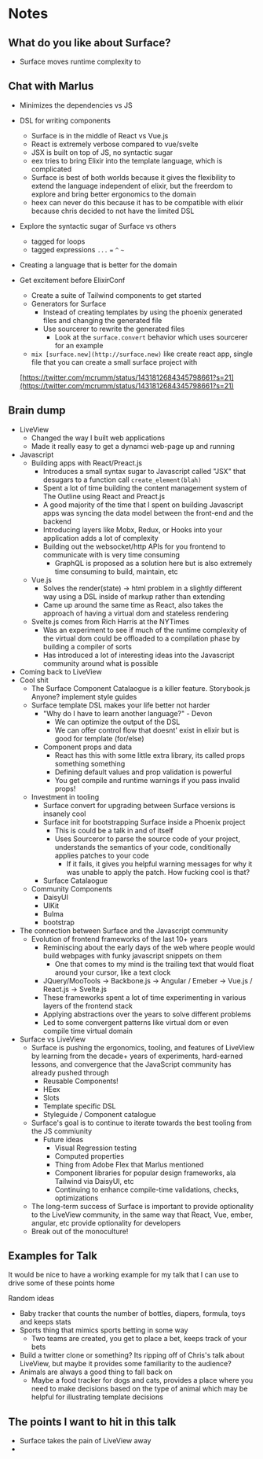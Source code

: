 # Notes

## What do you like about Surface?
- Surface moves runtime complexity to 


## Chat with Marlus

- Minimizes the dependencies vs JS
- DSL for writing components
    - Surface is in the middle of React vs Vue.js
    - React is extremely verbose compared to vue/svelte
    - JSX is built on top of JS, no syntactic sugar
    - eex tries to bring Elixir into the template language, which is complicated
    - Surface is best of both worlds because it gives the flexibility to extend the language independent of elixir, but the freerdom to explore and bring better ergonomics to the domain
    - heex can never do this because it has to be compatible with elixir because chris decided to not have the limited DSL
- Explore the syntactic sugar of Surface vs others
    - tagged for loops
    - tagged expressions `...` `=` `^` `~`
- Creating a language that is better for the domain
- Get excitement before ElixirConf
    - Create a suite of Tailwind components to get started
    - Generators for Surface
        - Instead of creating templates by using the phoenix generated files and changing the generated file
        - Use sourcerer to rewrite the generated files
            - Look at the `surface.convert` behavior which uses sourcerer for an example
    - `mix [surface.new](http://surface.new)` like create react app, single file that you can create a small surface project with

    [https://twitter.com/mcrumm/status/1431812684345798661?s=21](https://twitter.com/mcrumm/status/1431812684345798661?s=21)


## Brain dump
* LiveView
  * Changed the way I built web applications
  * Made it really easy to get a dynamci web-page up and running
* Javascript 
  * Building apps with React/Preact.js
    * Introduces a small syntax sugar to Javascript called "JSX" that desugars to a function call `create_element(blah)`
    * Spent a lot of time building the content management system of The Outline using React and Preact.js
    * A good majority of the time that I spent on building Javascript apps was syncing the data model between the front-end and the backend
    * Introducing layers like Mobx, Redux, or Hooks into your application adds a lot of complexity
    * Building out the websocket/http APIs for you frontend to communicate with is very time consuming 
      * GraphQL is proposed as a solution here but is also extremely time consuming to build, maintain, etc
  * Vue.js
    * Solves the render(state) -> html problem in a slightly different way using a DSL inside of markup rather than extending
    * Came up around the same time as React, also takes the approach of having a virtual dom and stateless rendering
  * Svelte.js comes from Rich Harris at the NYTimes
    * Was an experiment to see if much of the runtime complexity of the virtual dom could be offloaded to a compilation phase by building a compiler of sorts
    * Has introduced a lot of interesting ideas into the Javascript community around what is possible
* Coming back to LiveView
* Cool shit
  * The Surface Component Catalaogue is a killer feature. Storybook.js Anyone? implement style guides
  * Surface template DSL makes your life better not harder
    * "Why do I have to learn another language?" - Devon
      * We can optimize the output of the DSL
      * We can offer control flow that doesnt' exist in elixir but is good for template (for/else)
    * Component props and data
      * React has this with some little extra library, its called props something something
      * Defining default values and prop validation is powerful
      * You get compile and runtime warnings if you pass invalid props!
  * Investment in tooling
    * Surface convert for upgrading between Surface versions is insanely cool
    * Surface init for bootstrapping Surface inside a Phoenix project
      * This is could be a talk in and of itself
      * Uses Sourceror to parse the source code of your project, understands the semantics of your code, conditionally applies patches to your code
        * If it fails, it gives you helpful warning messages for why it was unable to apply the patch. How fucking cool is that?
    * Surface Catalaogue
  * Community Components
    * DaisyUI
    * UIKit
    * Bulma
    * bootstrap
* The connection between Surface and the Javascript community
  * Evolution of frontend frameworks of the last 10+ years
    * Reminiscing about the early days of the web where people would build webpages with funky javascript snippets on them
      * One that comes to my mind is the trailing text that would float around your cursor, like a text clock
    * JQuery/MooTools -> Backbone.js -> Angular / Emeber -> Vue.js / React.js -> Svelte.js
    * These frameworks spent a lot of time experimenting in various layers of the frontend stack
    * Applying abstractions over the years to solve different problems
    * Led to some convergent patterns like virtual dom or even compile time virtual domain
* Surface vs LiveView
  * Surface is pushing the ergonomics, tooling, and features of LiveView by learning from the decade+ years of experiments, hard-earned lessons, and convergence that the JavaScript community has already pushed through
    * Reusable Components!
    * HEex
    * Slots
    * Template specific DSL
    * Styleguide / Component catalogue
  * Surface's goal is to continue to iterate towards the best tooling from the JS commiunity
    * Future ideas
      * Visual Regression testing
      * Computed properties
      * Thing from Adobe Flex that Marlus mentioned
      * Component libraries for popular design frameworks, ala Tailwind via DaisyUI, etc
      * Continuing to enhance compile-time validations, checks, optimizations
  * The long-term success of Surface is important to provide optionality to the LiveView community, in the same way that React, Vue, ember, angular, etc provide optionality for developers 
  * Break out of the monoculture!
      

## Examples for Talk
It would be nice to have a working example for my talk that I can use to drive some of these points home

Random ideas
* Baby tracker that counts the number of bottles, diapers, formula, toys and keeps stats
* Sports thing that mimics sports betting in some way
  * Two teams are created, you get to place a bet, keeps track of your bets
* Build a twitter clone or something? Its ripping off of Chris's talk about LiveView, but maybe it provides some familiarity to the audience?
* Animals are always a good thing to fall back on
  * Maybe a food tracker for dogs and cats, provides a place where you need to make decisions based on the type of animal which may be helpful for illustrating template decisions
        
       
     
## The points I want to hit in this talk
* Surface takes the pain of LiveView away
* 

